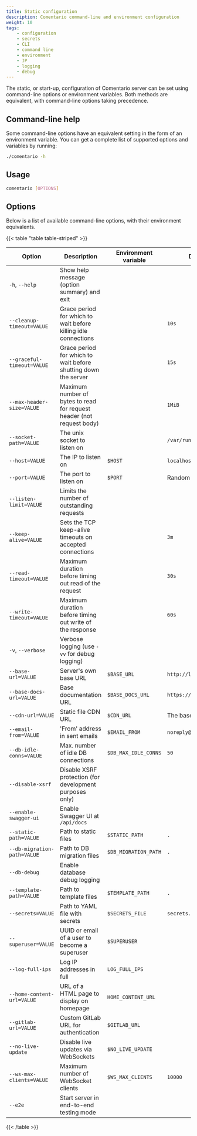 ```yaml
---
title: Static configuration
description: Comentario command-line and environment configuration
weight: 10
tags:
    - configuration
    - secrets
    - CLI
    - command line
    - environment
    - IP
    - logging
    - debug
---
```


The static, or start-up, configuration of Comentario server can be set using command-line options or environment variables. Both methods are equivalent, with command-line options taking precedence.

<!--more-->

## Command-line help

Some command-line options have an equivalent setting in the form of an environment variable. You can get a complete list of supported options and variables by running:

```bash
./comentario -h
```

## Usage

```bash
comentario [OPTIONS]
```

## Options

Below is a list of available command-line options, with their environment equivalents.

{{< table "table table-striped" >}}

| Option                      | Description                                                           | Environment variable | Default value                 |
|-----------------------------|-----------------------------------------------------------------------|----------------------|-------------------------------|
| `-h`, `--help`              | Show help message (option summary) and exit                           |                      |                               |
| `--cleanup-timeout=VALUE`   | Grace period for which to wait before killing idle connections        |                      | `10s`                         |
| `--graceful-timeout=VALUE`  | Grace period for which to wait before shutting down the server        |                      | `15s`                         |
| `--max-header-size=VALUE`   | Maximum number of bytes to read for request header (not request body) |                      | `1MiB`                        |
| `--socket-path=VALUE`       | The unix socket to listen on                                          |                      | `/var/run/comentario.sock`    |
| `--host=VALUE`              | The IP to listen on                                                   | `$HOST`              | `localhost`                   |
| `--port=VALUE`              | The port to listen on                                                 | `$PORT`              | Random port number            |
| `--listen-limit=VALUE`      | Limits the number of outstanding requests                             |                      |                               |
| `--keep-alive=VALUE`        | Sets the TCP keep-alive timeouts on accepted connections              |                      | `3m`                          |
| `--read-timeout=VALUE`      | Maximum duration before timing out read of the request                |                      | `30s`                         |
| `--write-timeout=VALUE`     | Maximum duration before timing out write of the response              |                      | `60s`                         |
| `-v`, `--verbose`           | Verbose logging (use `-vv` for debug logging)                         |                      |                               |
| `--base-url=VALUE`          | Server's own base URL                                                 | `$BASE_URL`          | `http://localhost:8080`       |
| `--base-docs-url=VALUE`     | Base documentation URL                                                | `$BASE_DOCS_URL`     | `https://docs.comentario.app` |
| `--cdn-url=VALUE`           | Static file CDN URL                                                   | `$CDN_URL`           | The base URL                  |
| `--email-from=VALUE`        | 'From' address in sent emails                                         | `$EMAIL_FROM`        | `noreply@localhost`           |
| `--db-idle-conns=VALUE`     | Max. number of idle DB connections                                    | `$DB_MAX_IDLE_CONNS` | `50`                          |
| `--disable-xsrf`            | Disable XSRF protection (for development purposes only)               |                      |                               |
| `--enable-swagger-ui`       | Enable Swagger UI at `/api/docs`                                      |                      |                               |
| `--static-path=VALUE`       | Path to static files                                                  | `$STATIC_PATH`       | `.`                           |
| `--db-migration-path=VALUE` | Path to DB migration files                                            | `$DB_MIGRATION_PATH` | `.`                           |
| `--db-debug`                | Enable database debug logging                                         |                      |                               |
| `--template-path=VALUE`     | Path to template files                                                | `$TEMPLATE_PATH`     | `.`                           |
| `--secrets=VALUE`           | Path to YAML file with secrets                                        | `$SECRETS_FILE`      | `secrets.yaml`                |
| `--superuser=VALUE`         | UUID or email of a user to become a superuser                         | `$SUPERUSER`         |                               |
| `--log-full-ips`            | Log IP addresses in full                                              | `LOG_FULL_IPS`       |                               |
| `--home-content-url=VALUE`  | URL of a HTML page to display on homepage                             | `HOME_CONTENT_URL`   |                               |
| `--gitlab-url=VALUE`        | Custom GitLab URL for authentication                                  | `$GITLAB_URL`        |                               |
| `--no-live-update`          | Disable live updates via WebSockets                                   | `$NO_LIVE_UPDATE`    |                               |
| `--ws-max-clients=VALUE`    | Maximum number of WebSocket clients                                   | `$WS_MAX_CLIENTS`    | `10000`                       |
| `--e2e`                     | Start server in end-to-end testing mode                               |                      |                               |
{{< /table >}}
